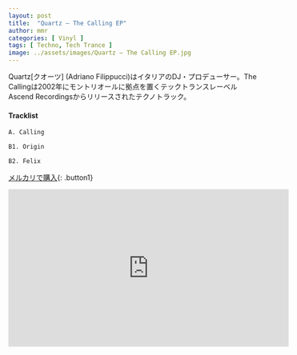 ```yaml
---
layout: post
title:  "Quartz – The Calling EP"
author: mmr
categories: [ Vinyl ]
tags: [ Techno, Tech Trance ]
image: ../assets/images/Quartz – The Calling EP.jpg
---
```


Quartz[クオーツ] (Adriano Filippucci)はイタリアのDJ・プロデューサー。The Callingは2002年にモントリオールに拠点を置くテックトランスレーベルAscend Recordingsからリリースされたテクノトラック。

#### Tracklist
```md
A. Calling

B1. Origin

B2. Felix
```

[メルカリで購入](https://jp.mercari.com/item/m34400004897?afid=6142608987){: .button1}



<iframe width="560" height="315" src="https://www.youtube.com/embed/YA-NLVIyWhc?si=cOTTIL5R1NwqZPsp" title="YouTube video player" frameborder="0" allow="accelerometer; autoplay; clipboard-write; encrypted-media; gyroscope; picture-in-picture; web-share" referrerpolicy="strict-origin-when-cross-origin" allowfullscreen></iframe>